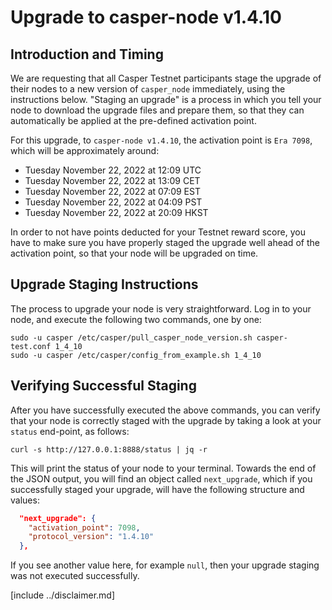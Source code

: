 # Upgrade to casper-node v1.4.10

## Introduction and Timing
We are requesting that all Casper Testnet participants stage the upgrade of their nodes to a new version of `casper_node`
immediately, using the instructions below. "Staging an upgrade" is a process in which you tell your node to download
the upgrade files and prepare them, so that they can automatically be applied at the pre-defined activation point.

For this upgrade, to `casper-node v1.4.10`, the activation point is `Era 7098`, which will be approximately around:
* Tuesday November 22, 2022 at 12:09 UTC
* Tuesday November 22, 2022 at 13:09 CET
* Tuesday November 22, 2022 at 07:09 EST
* Tuesday November 22, 2022 at 04:09 PST
* Tuesday November 22, 2022 at 20:09 HKST

In order to not have points deducted for your Testnet reward score, you have to make sure you have properly staged the
upgrade well ahead of the activation point, so that your node will be upgraded on time.

## Upgrade Staging Instructions

The process to upgrade your node is very straightforward. Log in to your node, and execute the following two commands,
one by one:

```shell
sudo -u casper /etc/casper/pull_casper_node_version.sh casper-test.conf 1_4_10
sudo -u casper /etc/casper/config_from_example.sh 1_4_10
```

## Verifying Successful Staging

After you have successfully executed the above commands, you can verify that your node is correctly staged with the
upgrade by taking a look at your `status` end-point, as follows:

```shell
curl -s http://127.0.0.1:8888/status | jq -r
```

This will print the status of your node to your terminal. Towards the end of the JSON output, you will find an object
called `next_upgrade`, which if you successfully staged your upgrade, will have the following structure and values:

```json
  "next_upgrade": {
    "activation_point": 7098,
    "protocol_version": "1.4.10"
  },
```

If you see another value here, for example `null`, then your upgrade staging was not executed successfully.

[include ../disclaimer.md]



